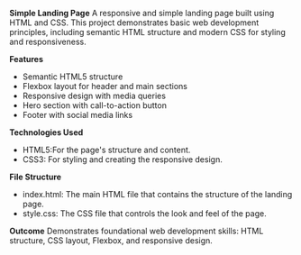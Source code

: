 **Simple Landing Page**
A responsive and simple landing page built using HTML and CSS. This project demonstrates basic web development principles, including semantic HTML structure and modern CSS for styling and responsiveness.

**Features**
- Semantic HTML5 structure
- Flexbox layout for header and main sections
- Responsive design with media queries
- Hero section with call-to-action button
- Footer with social media links
  
**Technologies Used**
* HTML5:For the page's structure and content.
* CSS3: For styling and creating the responsive design.

**File Structure**
* index.html: The main HTML file that contains the structure of the landing page.
* style.css: The CSS file that controls the look and feel of the page.

**Outcome**
Demonstrates foundational web development skills: HTML structure, CSS layout, Flexbox, and responsive design.
